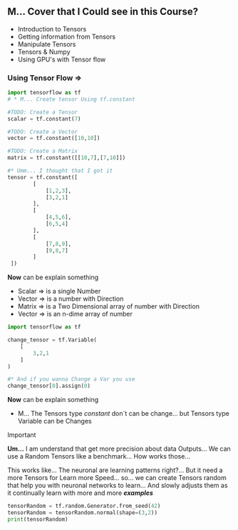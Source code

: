 ## M... Cover that I Could see in this Course?

- Introduction to  Tensors
- Getting information from Tensors
- Manipulate Tensors
- Tensors & Numpy
- Using GPU's with Tensor flow

### Using Tensor Flow =>
``` python
import tensorflow as tf
# * M... Create tensor Using tf.constant

#TODO: Create a Tensor
scalar = tf.constant(7)

#TODO: Create a Vector
vector = tf.constant([10,10])

#TODO: Create a Matrix
matrix = tf.constant([[10,7],[7,10]])

#* Umm... I thought that I got it
tensor = tf.constant([
		[
			[1,2,3],
			[3,2,1]
		],
		[
			[4,5,6],
			[6,5,4]
		],
		[
			[7,8,9],
			[9,8,7]
		]
 ])

```

**Now** can be explain something
- Scalar => is a single Number
- Vector => is a number with Direction 
- Matrix => is a Two Dimensional array of number with Direction
- Vector => is an n-dime array of number 

```python
import tensorflow as tf

change_tensor = tf.Variable(
	[
		3,2,1
	]
)

#* And if you wanna Change a Var you use
change_tensor[0].assign(0)

```

**Now** can be explain something
- M... The Tensors type *constant* don´t can be change... but Tensors type Variable can be Changes   

>[!IMPORTANT]
>**Um...** I am understand that get more precision about data Outputs... We can use a Random Tensors like a benchmark... How works those...

This works like... The neuronal are learning patterns right?...  But it need a more Tensors for Learn more Speed... so... we can create Tensors random that help you with neuronal networks to learn... And slowly adjusts them as it continually learn with more and more ***examples***

```python
tensorRandom = tf.random.Generator.from_seed(42)
tensorRandom = tensorRandom.normal(shape=(3,2))
print(tensorRandom)
```
